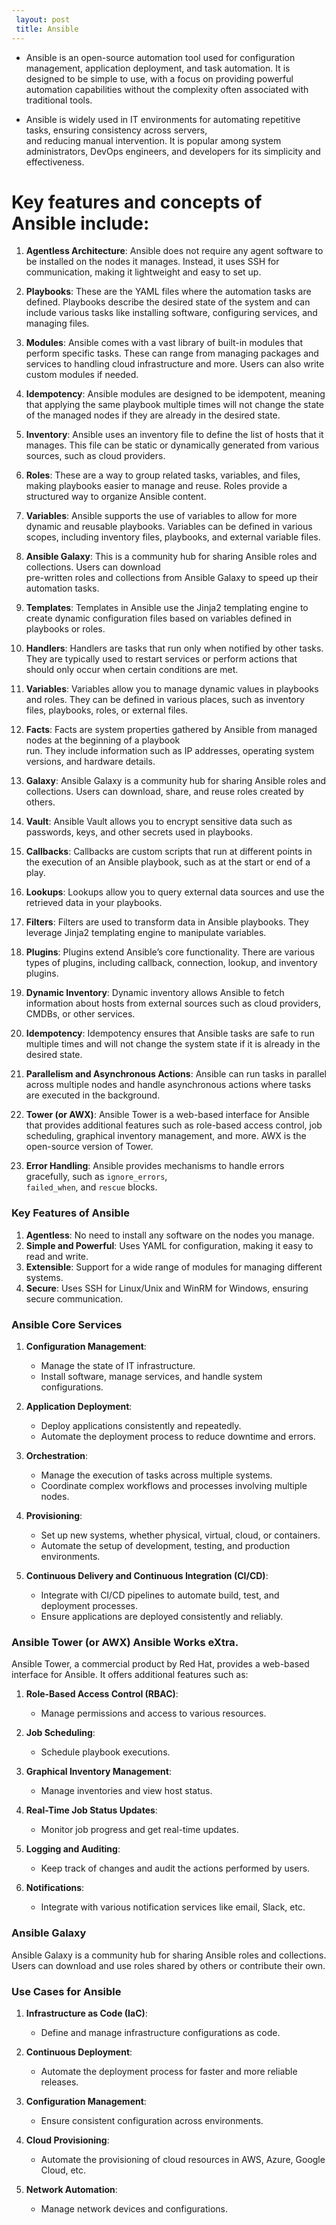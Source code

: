 ```yaml
---
 layout: post
 title: Ansible
---
```


 - Ansible is an open-source automation tool used for configuration management, application deployment, and task 
   automation. It is designed to be simple to use, with a focus on providing powerful automation capabilities without the complexity often associated with traditional tools.

 - Ansible is widely used in IT environments for automating repetitive tasks, ensuring consistency across servers,  
   and reducing manual intervention. It is popular among system administrators, DevOps engineers, and developers for its simplicity and effectiveness.

# Key features and concepts of Ansible include:

1. **Agentless Architecture**: Ansible does not require any agent software to be installed on the nodes it manages. 
     Instead, it uses SSH for communication, making it lightweight and easy to set up.

2. **Playbooks**: These are the YAML files where the automation tasks are defined. Playbooks describe the desired 
     state of the system and can include various tasks like installing software, configuring services, and managing files.

3. **Modules**: Ansible comes with a vast library of built-in modules that perform specific tasks. These can range 
     from managing packages and services to handling cloud infrastructure and more. Users can also write custom modules if needed.

4. **Idempotency**: Ansible modules are designed to be idempotent, meaning that applying the same playbook multiple 
     times will not change the state of the managed nodes if they are already in the desired state.

5. **Inventory**: Ansible uses an inventory file to define the list of hosts that it manages. This file can be 
     static or dynamically generated from various sources, such as cloud providers.

6. **Roles**: These are a way to group related tasks, variables, and files, making playbooks easier to manage and 
     reuse. Roles provide a structured way to organize Ansible content.

7. **Variables**: Ansible supports the use of variables to allow for more dynamic and reusable playbooks. Variables 
     can be defined in various scopes, including inventory files, playbooks, and external variable files.

8. **Ansible Galaxy**: This is a community hub for sharing Ansible roles and collections. Users can download   
     pre-written roles and collections from Ansible Galaxy to speed up their automation tasks.

9.  **Templates**: Templates in Ansible use the Jinja2 templating engine to create dynamic configuration files based 
      on variables defined in playbooks or roles.

10. **Handlers**: Handlers are tasks that run only when notified by other tasks. They are typically used to restart 
      services or perform actions that should only occur when certain conditions are met.

11. **Variables**: Variables allow you to manage dynamic values in playbooks and roles. They can be defined in 
      various places, such as inventory files, playbooks, roles, or external files.

12. **Facts**: Facts are system properties gathered by Ansible from managed nodes at the beginning of a playbook  
      run. 
      They include information such as IP addresses, operating system versions, and hardware details.

13. **Galaxy**: Ansible Galaxy is a community hub for sharing Ansible roles and collections. Users can download, 
      share, and reuse roles created by others.

14. **Vault**: Ansible Vault allows you to encrypt sensitive data such as passwords, keys, and other secrets used in 
      playbooks.

15. **Callbacks**: Callbacks are custom scripts that run at different points in the execution of an Ansible 
      playbook, such as at the start or end of a play.

16. **Lookups**: Lookups allow you to query external data sources and use the retrieved data in your playbooks.

17. **Filters**: Filters are used to transform data in Ansible playbooks. They leverage Jinja2 templating engine to 
      manipulate variables.

18. **Plugins**: Plugins extend Ansible’s core functionality. There are various types of plugins, including 
      callback, connection, lookup, and inventory plugins.

19. **Dynamic Inventory**: Dynamic inventory allows Ansible to fetch information about hosts from external sources 
      such as cloud providers, CMDBs, or other services.

20. **Idempotency**: Idempotency ensures that Ansible tasks are safe to run multiple times and will not change the 
      system state if it is already in the desired state.

21. **Parallelism and Asynchronous Actions**: Ansible can run tasks in parallel across multiple nodes and handle 
      asynchronous actions where tasks are executed in the background.

22. **Tower (or AWX)**: Ansible Tower is a web-based interface for Ansible that provides additional features such as 
      role-based access control, job scheduling, graphical inventory management, and more. AWX is the open-source version of Tower.

23. **Error Handling**: Ansible provides mechanisms to handle errors gracefully, such as `ignore_errors`,  
     `failed_when`, and `rescue` blocks.

### Key Features of Ansible

1. **Agentless**: No need to install any software on the nodes you manage.
2. **Simple and Powerful**: Uses YAML for configuration, making it easy to read and write.
3. **Extensible**: Support for a wide range of modules for managing different systems.
4. **Secure**: Uses SSH for Linux/Unix and WinRM for Windows, ensuring secure communication.

### Ansible Core Services

1. **Configuration Management**:
   - Manage the state of IT infrastructure.
   - Install software, manage services, and handle system configurations.

2. **Application Deployment**:
   - Deploy applications consistently and repeatedly.
   - Automate the deployment process to reduce downtime and errors.

3. **Orchestration**:
   - Manage the execution of tasks across multiple systems.
   - Coordinate complex workflows and processes involving multiple nodes.

4. **Provisioning**:
   - Set up new systems, whether physical, virtual, cloud, or containers.
   - Automate the setup of development, testing, and production environments.

5. **Continuous Delivery and Continuous Integration (CI/CD)**:
   - Integrate with CI/CD pipelines to automate build, test, and deployment processes.
   - Ensure applications are deployed consistently and reliably.

### Ansible Tower (or AWX) Ansible Works eXtra.

Ansible Tower, a commercial product by Red Hat, provides a web-based interface for Ansible. It offers additional features such as:

1. **Role-Based Access Control (RBAC)**:
   - Manage permissions and access to various resources.

2. **Job Scheduling**:
   - Schedule playbook executions.

3. **Graphical Inventory Management**:
   - Manage inventories and view host status.

4. **Real-Time Job Status Updates**:
   - Monitor job progress and get real-time updates.

5. **Logging and Auditing**:
   - Keep track of changes and audit the actions performed by users.

6. **Notifications**:
   - Integrate with various notification services like email, Slack, etc.

### Ansible Galaxy

Ansible Galaxy is a community hub for sharing Ansible roles and collections. Users can download and use roles shared by others or contribute their own.

### Use Cases for Ansible

1. **Infrastructure as Code (IaC)**:
   - Define and manage infrastructure configurations as code.

2. **Continuous Deployment**:
   - Automate the deployment process for faster and more reliable releases.

3. **Configuration Management**:
   - Ensure consistent configuration across environments.

4. **Cloud Provisioning**:
   - Automate the provisioning of cloud resources in AWS, Azure, Google Cloud, etc.

5. **Network Automation**:
   - Manage network devices and configurations.
